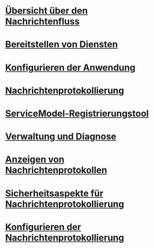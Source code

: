 # [Übersicht über den Nachrichtenfluss](message-flow-overview.md)
# [Bereitstellen von Diensten](deploying-services.md)
# [Konfigurieren der Anwendung](configuring-your-application.md)
# [Nachrichtenprotokollierung](message-logging.md)
# [ServiceModel-Registrierungstool](servicemodel-registration-tool.md)
# [Verwaltung und Diagnose](index.md)
# [Anzeigen von Nachrichtenprotokollen](viewing-message-logs.md)
# [Sicherheitsaspekte für Nachrichtenprotokollierung](security-concerns-for-message-logging.md)
# [Konfigurieren der Nachrichtenprotokollierung](configuring-message-logging.md)
